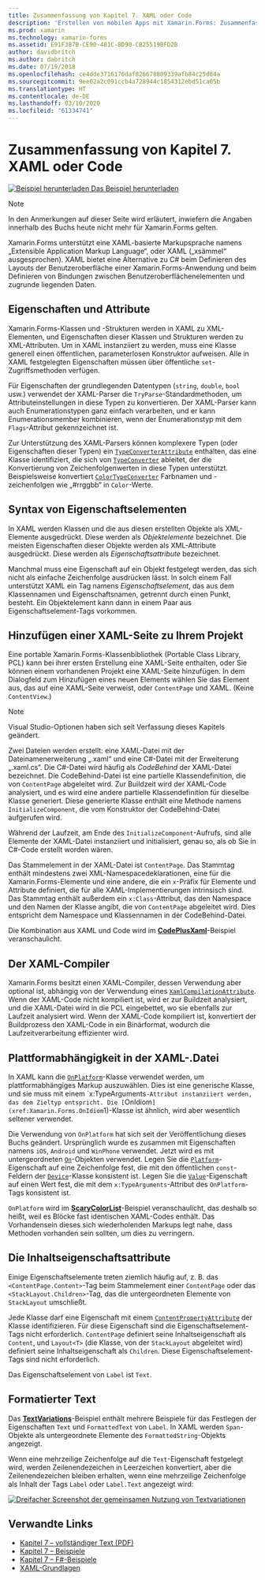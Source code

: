 ```yaml
---
title: Zusammenfassung von Kapitel 7. XAML oder Code
description: 'Erstellen von mobilen Apps mit Xamarin.Forms: Zusammenfassung von Kapitel 7. XAML oder Code'
ms.prod: xamarin
ms.technology: xamarin-forms
ms.assetid: E91F387B-CE90-481C-8D90-CB25519BFD2B
author: davidbritch
ms.author: dabritch
ms.date: 07/19/2018
ms.openlocfilehash: ce4dde3716176daf826678809339afb84c25d84a
ms.sourcegitcommit: 9ee02a2c091ccb4a728944c1854312ebd51ca05b
ms.translationtype: HT
ms.contentlocale: de-DE
ms.lasthandoff: 03/10/2020
ms.locfileid: "61334741"
---
```

# <a name="summary-of-chapter-7-xaml-vs-code"></a>Zusammenfassung von Kapitel 7. XAML oder Code

[![Beispiel herunterladen](~/media/shared/download.png) Das Beispiel herunterladen](https://github.com/xamarin/xamarin-forms-book-samples/tree/master/Chapter07)

> [!NOTE]
> In den Anmerkungen auf dieser Seite wird erläutert, inwiefern die Angaben innerhalb des Buchs heute nicht mehr für Xamarin.Forms gelten.

Xamarin.Forms unterstützt eine XAML-basierte Markupsprache namens „Extensible Application Markup Language“, oder XAML („xsämmel“ ausgesprochen). XAML bietet eine Alternative zu C# beim Definieren des Layouts der Benutzeroberfläche einer Xamarin.Forms-Anwendung und beim Definieren von Bindungen zwischen Benutzeroberflächenelementen und zugrunde liegenden Daten.

## <a name="properties-and-attributes"></a>Eigenschaften und Attribute

Xamarin.Forms-Klassen und -Strukturen werden in XAML zu XML-Elementen, und Eigenschaften dieser Klassen und Strukturen werden zu XML-Attributen. Um in XAML instanziiert zu werden, muss eine Klasse generell einen öffentlichen, parameterlosen Konstruktor aufweisen. Alle in XAML festgelegten Eigenschaften müssen über öffentliche `set`-Zugriffsmethoden verfügen.

Für Eigenschaften der grundlegenden Datentypen (`string`, `double`, `bool` usw.) verwendet der XAML-Parser die `TryParse`-Standardmethoden, um Attributeinstellungen in diese Typen zu konvertieren. Der XAML-Parser kann auch Enumerationstypen ganz einfach verarbeiten, und er kann Enumerationsmember kombinieren, wenn der Enumerationstyp mit dem `Flags`-Attribut gekennzeichnet ist.

Zur Unterstützung des XAML-Parsers können komplexere Typen (oder Eigenschaften dieser Typen) ein [`TypeConverterAttribute`](xref:Xamarin.Forms.TypeConverterAttribute) enthalten, das eine Klasse identifiziert, die sich von [`TypeConverter`](xref:Xamarin.Forms.TypeConverter) ableitet, der die Konvertierung von Zeichenfolgenwerten in diese Typen unterstützt. Beispielsweise konvertiert [`ColorTypeConverter`](xref:Xamarin.Forms.ColorTypeConverter) Farbnamen und -zeichenfolgen wie „#rrggbb“ in `Color`-Werte.

## <a name="property-element-syntax"></a>Syntax von Eigenschaftselementen

In XAML werden Klassen und die aus diesen erstellten Objekte als XML-Elemente ausgedrückt. Diese werden als *Objektelemente* bezeichnet. Die meisten Eigenschaften dieser Objekte werden als XML-Attribute ausgedrückt. Diese werden als *Eigenschaftsattribute* bezeichnet.

Manchmal muss eine Eigenschaft auf ein Objekt festgelegt werden, das sich nicht als einfache Zeichenfolge ausdrücken lässt. In solch einem Fall unterstützt XAML ein Tag namens *Eigenschaftselement*, das aus dem Klassennamen und Eigenschaftsnamen, getrennt durch einen Punkt, besteht. Ein Objektelement kann dann in einem Paar aus Eigenschaftselement-Tags vorkommen.

## <a name="adding-a-xaml-page-to-your-project"></a>Hinzufügen einer XAML-Seite zu Ihrem Projekt

Eine portable Xamarin.Forms-Klassenbibliothek (Portable Class Library, PCL) kann bei ihrer ersten Erstellung eine XAML-Seite enthalten, oder Sie können einem vorhandenen Projekt eine XAML-Seite hinzufügen. In dem Dialogfeld zum Hinzufügen eines neuen Elements wählen Sie das Element aus, das auf eine XAML-Seite verweist, oder `ContentPage` und XAML. (Keine `ContentView`.)

> [!NOTE]
> Visual Studio-Optionen haben sich seit Verfassung dieses Kapitels geändert.

Zwei Dateien werden erstellt: eine XAML-Datei mit der Dateinamenerweiterung „.xaml“ und eine C#-Datei mit der Erweiterung „.xaml.cs“. Die C#-Datei wird häufig als *CodeBehind* der XAML-Datei bezeichnet. Die CodeBehind-Datei ist eine partielle Klassendefinition, die von `ContentPage` abgeleitet wird. Zur Buildzeit wird der XAML-Code analysiert, und es wird eine andere partielle Klassendefinition für dieselbe Klasse generiert. Diese generierte Klasse enthält eine Methode namens `InitializeComponent`, die vom Konstruktor der CodeBehind-Datei aufgerufen wird.

Während der Laufzeit, am Ende des `InitializeComponent`-Aufrufs, sind alle Elemente der XAML-Datei instanziiert und initialisiert, genau so, als ob Sie in C#-Code erstellt worden wären.

Das Stammelement in der XAML-Datei ist `ContentPage`. Das Stammtag enthält mindestens zwei XML-Namespacedeklarationen, eine für die Xamarin.Forms-Elemente und eine andere, die ein `x`-Präfix für Elemente und Attribute definiert, die für alle XAML-Implementierungen intrinsisch sind. Das Stammtag enthält außerdem ein `x:Class`-Attribut, das den Namespace und den Namen der Klasse angibt, die von `ContentPage` abgeleitet wird. Dies entspricht dem Namespace und Klassennamen in der CodeBehind-Datei.

Die Kombination aus XAML und Code wird im [**CodePlusXaml**](https://github.com/xamarin/xamarin-forms-book-samples/tree/master/Chapter07)-Beispiel veranschaulicht.

## <a name="the-xaml-compiler"></a>Der XAML-Compiler

Xamarin.Forms besitzt einen XAML-Compiler, dessen Verwendung aber optional ist, abhängig von der Verwendung eines [`XamlCompilationAttribute`](xref:Xamarin.Forms.Xaml.XamlCompilationAttribute). Wenn der XAML-Code nicht kompiliert ist, wird er zur Buildzeit analysiert, und die XAML-Datei wird in die PCL eingebettet, wo sie ebenfalls zur Laufzeit analysiert wird. Wenn der XAML-Code kompiliert ist, konvertiert der Buildprozess den XAML-Code in ein Binärformat, wodurch die Laufzeitverarbeitung effizienter wird.

## <a name="platform-specificity-in-the-xaml-file"></a>Plattformabhängigkeit in der XAML-.Datei

In XAML kann die [`OnPlatform`](xref:Xamarin.Forms.OnPlatform`1)-Klasse verwendet werden, um plattformabhängiges Markup auszuwählen. Dies ist eine generische Klasse, und sie muss mit einem `x:TypeArguments`-Attribut instanziiert werden, das dem Zieltyp entspricht. Die [`OnIdiom`](xref:Xamarin.Forms.OnIdiom`1)-Klasse ist ähnlich, wird aber wesentlich seltener verwendet.

Die Verwendung von `OnPlatform` hat sich seit der Veröffentlichung dieses Buchs geändert. Ursprünglich wurde es zusammen mit Eigenschaften namens `iOS`, `Android` und `WinPhone` verwendet. Jetzt wird es mit untergeordneten [`On`](xref:Xamarin.Forms.On)-Objekten verwendet. Legen Sie die [`Platform`](xref:Xamarin.Forms.On.Platform)-Eigenschaft auf eine Zeichenfolge fest, die mit den öffentlichen `const`-Feldern der [`Device`](xref:Xamarin.Forms.Device)-Klasse konsistent ist. Legen Sie die [`Value`](xref:Xamarin.Forms.On.Value)-Eigenschaft auf einen Wert fest, die mit dem `x:TypeArguments`-Attribut des `OnPlatform`-Tags konsistent ist.

`OnPlatform` wird im [**ScaryColorList**](https://github.com/xamarin/xamarin-forms-book-samples/tree/master/Chapter07/ScaryColorList)-Beispiel veranschaulicht, das deshalb so heißt, weil es Blöcke fast identischen XAML-Codes enthält. Das Vorhandensein dieses sich wiederholenden Markups legt nahe, dass Methoden vorhanden sein sollten, um dies zu verringern.

## <a name="the-content-property-attributes"></a>Die Inhaltseigenschaftsattribute

Einige Eigenschaftselemente treten ziemlich häufig auf, z. B. das `<ContentPage.Content>`-Tag beim Stammelement einer `ContentPage` oder das `<StackLayout.Children>`-Tag, das die untergeordneten Elemente von `StackLayout` umschließt.

Jede Klasse darf eine Eigenschaft mit einem [`ContentPropertyAttribute`](xref:Xamarin.Forms.ContentPropertyAttribute) der Klasse identifizieren. Für diese Eigenschaft sind die Eigenschaftselement-Tags nicht erforderlich. `ContentPage` definiert seine Inhaltseigenschaft als `Content`, und `Layout<T>` (die Klasse, von der `StackLayout` abgeleitet wird) definiert seine Inhaltseigenschaft als `Children`. Diese Eigenschaftselement-Tags sind nicht erforderlich.

Das Eigenschaftselement von `Label` ist `Text`.

## <a name="formatted-text"></a>Formatierter Text

Das [**TextVariations**](https://github.com/xamarin/xamarin-forms-book-samples/tree/master/Chapter07/TextVariations)-Beispiel enthält mehrere Beispiele für das Festlegen der Eigenschaften `Text` und `FormattedText` von `Label`. In XAML werden `Span`-Objekte als untergeordnete Elemente des `FormattedString`-Objekts angezeigt.

 Wenn eine mehrzeilige Zeichenfolge auf die `Text`-Eigenschaft festgelegt wird, werden Zeilenendezeichen in Leerzeichen konvertiert, aber die Zeilenendezeichen bleiben erhalten, wenn eine mehrzeilige Zeichenfolge als Inhalt der Tags `Label` oder `Label.Text` angezeigt wird:

 [![Dreifacher Screenshot der gemeinsamen Nutzung von Textvariationen](images/ch07fg03-small.png "Variationen formatierten Texts")](images/ch07fg03-large.png#lightbox "Variationen formatierten Texts")

## <a name="related-links"></a>Verwandte Links

- [Kapitel 7 – vollständiger Text (PDF)](https://download.xamarin.com/developer/xamarin-forms-book/XamarinFormsBook-Ch07-Apr2016.pdf)
- [Kapitel 7 – Beispiele](https://github.com/xamarin/xamarin-forms-book-samples/tree/master/Chapter07)
- [Kapitel 7 – F#-Beispiele](https://github.com/xamarin/xamarin-forms-book-samples/tree/master/Chapter07/FS/CodePlusXaml)
- [XAML-Grundlagen](~/xamarin-forms/xaml/xaml-basics/index.md)
